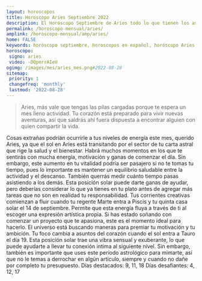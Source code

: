```yaml
---
layout: horoscopos
title: Horoscopo Aries Septiembre 2022
description: El Horóscopo Septiembre de Aries todo lo que tienen los astros preparados para este mes, amor, trabajo, familia. Todo sobre astrologia, tarot, predicciones. Horoscopo gratis en español, predicciones y astrología.
permalink: /horoscopo-mensual/aries/
amplink: /horoscopo-mensual/amp/aries/
home: FALSE
keywords: horóscopo septiembre, horoscopos en español, horóscopo Aries septiembre , horóscopo esperanza gracia, horoscop, horóscopos gratis, horoscopo Aries, Tarot, Astrologia, Zodíaco, Aries, horoscopo gratis, horoscopo del mes 
horoscopo:
 signo: aries
 video: -DQpmrrAIeU
ogimg: /images/mes/aries_mes.png#2022-08-28
sitemap:
 priority: 1
 changefreq: 'monthly'
 lastmod: '2022-08-28'
---
```



 > Aries, más vale que tengas las pilas cargadas porque te espera un mes lleno actividad. Tu corazón está preparado para vivir nuevas aventuras, así que saldrás ahí fuera dispuesta a encontrar alguien con quien compartir la vida.



Cosas extrañas podrían ocurrirle a tus niveles de energía este mes, querido Aries, ya que el sol en Aries está transitando por el sector de tu carta astral que rige la salud y el bienestar. Habrá muchos momentos en los que te sentirás con mucha energía, motivación y ganas de comenzar el día. Sin embargo, este aumento en tu vitalidad podría ser pasajero si no te tomas tu tiempo, pues lo importante es mantener un equilibrio saludable entre la actividad y el descanso.
También querrás medir cuánto tiempo pasas asistiendo a los demás. Esta posición solar puede darte ganas de ayudar, pero deberías considerar lo que ya tienes en tu plato antes de agregar más tareas que no son en realidad tu responsabilidad.
Tus corrientes creativas comienzan a fluir cuando tu regente Marte entra a Piscis y tu quinta casa solar el 14 de septiembre. Permite que esta energía fluya a través de ti al escoger una expresión artística propia. Si has estado soñando con comenzar un proyecto que te apasiona, este es el momento ideal para hacerlo. El universo está buscando maneras para premiar tu motivación y tu ambición.
Tu foco cambia a asuntos del corazón cuando el sol entra a Tauro el día 19. Esta posición solar trae una vibra sensual y exuberante, lo que puede ayudarte a llevar tu conexión intima al siguiente nivel.
Sin embargo, también es importante que uses este período astrológico para mimarte, así que no le temas a derrochar en algún artículo, siempre y cuando no dañe por completo tu presupuesto.
Días destacados: 9, 11, 18
Días desafiantes: 4, 12, 17
